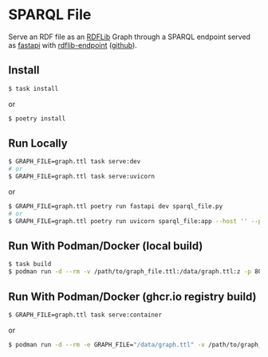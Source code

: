 # SPARQL File

Serve an RDF file as an [RDFLib](https://rdflib.readthedocs.io/) Graph through a SPARQL endpoint served as [fastapi](https://fastapi.tiangolo.com/) with [rdflib-endpoint](https://pypi.org/project/rdflib-endpoint/) ([github](https://github.com/vemonet/rdflib-endpoint)).

## Install

```sh
$ task install
```

or

```sh
$ poetry install
```

## Run Locally

```sh
$ GRAPH_FILE=graph.ttl task serve:dev
# or
$ GRAPH_FILE=graph.ttl task serve:uvicorn
```

or

```sh
$ GRAPH_FILE=graph.ttl poetry run fastapi dev sparql_file.py
# or
$ GRAPH_FILE=graph.ttl poetry run uvicorn sparql_file:app --host '' --port 8080
```

## Run With Podman/Docker (local build)

```sh
$ task build
$ podman run -d --rm -v /path/to/graph_file.ttl:/data/graph.ttl:z -p 8080:8080 localhost/sparql-file:latest
```

## Run With Podman/Docker (ghcr.io registry build)

```sh
$ GRAPH_FILE=graph.ttl task serve:container
```

or

```sh
$ podman run -d --rm -e GRAPH_FILE="/data/graph.ttl" -v /path/to/graph_file.ttl:/data/graph.ttl:z -p 8080:8080 ghcr.io/aksw/sparql-file:main
```
